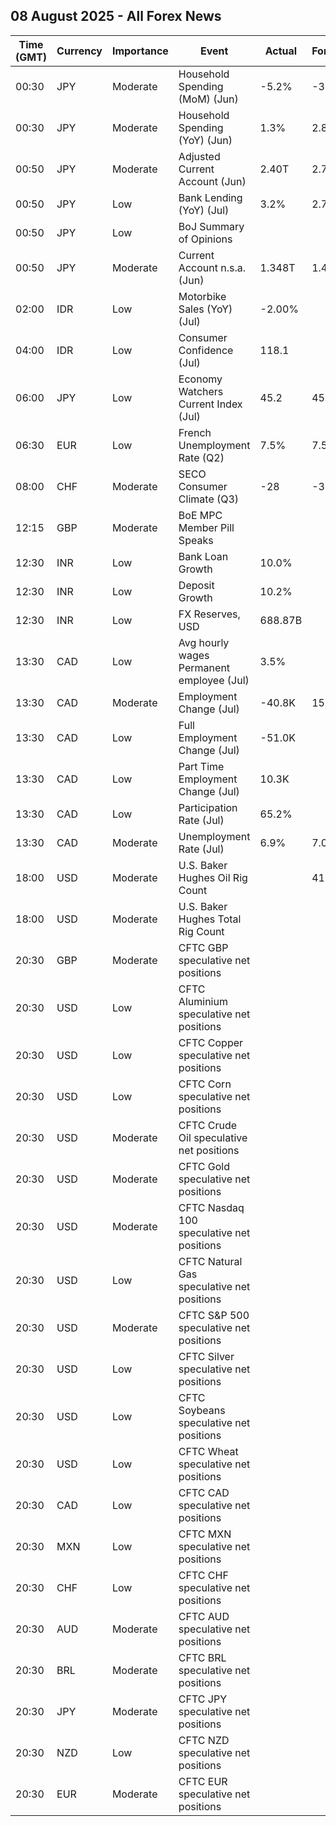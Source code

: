 ## 08 August 2025 - All Forex News

| Time (GMT) | Currency | Importance | Event | Actual | Forecast | Previous |
|------|----------|------------|-------|--------|----------|----------|
| 00:30 | JPY | Moderate | Household Spending (MoM) (Jun) | -5.2% | -3.0% | 4.6% |
| 00:30 | JPY | Moderate | Household Spending (YoY) (Jun) | 1.3% | 2.8% | 4.7% |
| 00:50 | JPY | Moderate | Adjusted Current Account (Jun) | 2.40T | 2.76T | 2.82T |
| 00:50 | JPY | Low | Bank Lending (YoY) (Jul) | 3.2% | 2.7% | 2.7% |
| 00:50 | JPY | Low | BoJ Summary of Opinions |  |  |  |
| 00:50 | JPY | Moderate | Current Account n.s.a. (Jun) | 1.348T | 1.480T | 3.436T |
| 02:00 | IDR | Low | Motorbike Sales (YoY) (Jul) | -2.00% |  | -0.30% |
| 04:00 | IDR | Low | Consumer Confidence (Jul) | 118.1 |  | 117.8 |
| 06:00 | JPY | Low | Economy Watchers Current Index (Jul) | 45.2 | 45.5 | 45.0 |
| 06:30 | EUR | Low | French Unemployment Rate (Q2) | 7.5% | 7.5% | 7.5% |
| 08:00 | CHF | Moderate | SECO Consumer Climate (Q3) | -28 | -30 | -39 |
| 12:15 | GBP | Moderate | BoE MPC Member Pill Speaks |  |  |  |
| 12:30 | INR | Low | Bank Loan Growth | 10.0% |  | 9.8% |
| 12:30 | INR | Low | Deposit Growth | 10.2% |  | 10.1% |
| 12:30 | INR | Low | FX Reserves, USD | 688.87B |  | 698.19B |
| 13:30 | CAD | Low | Avg hourly wages Permanent employee (Jul) | 3.5% |  | 3.2% |
| 13:30 | CAD | Moderate | Employment Change (Jul) | -40.8K | 15.3K | 83.1K |
| 13:30 | CAD | Low | Full Employment Change (Jul) | -51.0K |  | 13.5K |
| 13:30 | CAD | Low | Part Time Employment Change (Jul) | 10.3K |  | 69.5K |
| 13:30 | CAD | Low | Participation Rate (Jul) | 65.2% |  | 65.4% |
| 13:30 | CAD | Moderate | Unemployment Rate (Jul) | 6.9% | 7.0% | 6.9% |
| 18:00 | USD | Moderate | U.S. Baker Hughes Oil Rig Count |  | 410 | 410 |
| 18:00 | USD | Moderate | U.S. Baker Hughes Total Rig Count |  |  | 540 |
| 20:30 | GBP | Moderate | CFTC GBP speculative net positions |  |  | -12.0K |
| 20:30 | USD | Low | CFTC Aluminium speculative net positions |  |  | 0.5K |
| 20:30 | USD | Low | CFTC Copper speculative net positions |  |  | 37.3K |
| 20:30 | USD | Low | CFTC Corn speculative net positions |  |  | -133.5K |
| 20:30 | USD | Moderate | CFTC Crude Oil speculative net positions |  |  | 156.0K |
| 20:30 | USD | Moderate | CFTC Gold speculative net positions |  |  | 223.6K |
| 20:30 | USD | Moderate | CFTC Nasdaq 100 speculative net positions |  |  | 35.0K |
| 20:30 | USD | Low | CFTC Natural Gas speculative net positions |  |  | -85.8K |
| 20:30 | USD | Moderate | CFTC S&P 500 speculative net positions |  |  | -163.2K |
| 20:30 | USD | Low | CFTC Silver speculative net positions |  |  | 59.4K |
| 20:30 | USD | Low | CFTC Soybeans speculative net positions |  |  | -10.8K |
| 20:30 | USD | Low | CFTC Wheat speculative net positions |  |  | -69.7K |
| 20:30 | CAD | Low | CFTC CAD speculative net positions |  |  | -76.4K |
| 20:30 | MXN | Low | CFTC MXN speculative net positions |  |  | 56.7K |
| 20:30 | CHF | Low | CFTC CHF speculative net positions |  |  | -24.0K |
| 20:30 | AUD | Moderate | CFTC AUD speculative net positions |  |  | -78.1K |
| 20:30 | BRL | Moderate | CFTC BRL speculative net positions |  |  | 23.9K |
| 20:30 | JPY | Moderate | CFTC JPY speculative net positions |  |  | 89.2K |
| 20:30 | NZD | Low | CFTC NZD speculative net positions |  |  | -2.1K |
| 20:30 | EUR | Moderate | CFTC EUR speculative net positions |  |  | 123.4K |
